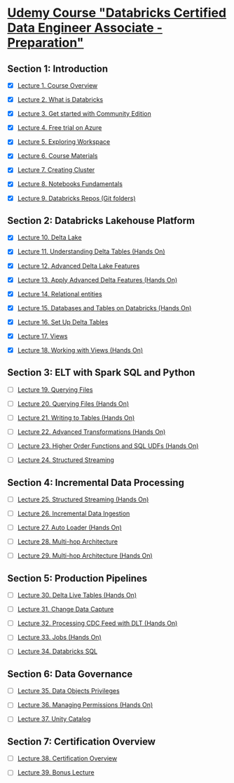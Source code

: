 # [Udemy Course **"Databricks Certified Data Engineer Associate - Preparation"**](https://external-teksystems.udemy.com/course/databricks-certified-data-engineer-associate/)


## Section 1: Introduction

  * [x] [Lecture 1. Course Overview](./Section-1_Introduction/Lecture-1-course-overview.ipynb)
  * [x] [Lecture 2. What is Databricks](./Section-1_Introduction/Lecture-2-what-is-databricks.ipynb)
  * [x] [Lecture 3. Get started with Community Edition](./Section-1_Introduction/Lecture-3-get-started-with-community-edition.ipynb)
  * [x] [Lecture 4. Free trial on Azure](./Section-1_Introduction/Lecture-4-free-trial-on-azure.ipynb)
  * [x] [Lecture 5. Exploring Workspace](./Section-1_Introduction/Lecture-5-exploring-workspace.ipynb)
  * [x] [Lecture 6. Course Materials](./Section-1_Introduction/Lecture-6-course-materials.ipynb)
  * [x] [Lecture 7. Creating Cluster](./Section-1_Introduction/Lecture-7-creating-cluster.ipynb)
  * [x] [Lecture 8. Notebooks Fundamentals](./Section-1_Introduction/Lecture-8-notebooks-fundamentals.ipynb)
  * [x] [Lecture 9. Databricks Repos (Git folders)](./Section-1_Introduction/Lecture-9-databricks-repos-git-folders.ipynb)


## Section 2: Databricks Lakehouse Platform

  * [x] [Lecture 10. Delta Lake](./Section-2_Databricks-Lakehouse-Platform/Lecture-10-delta-lake.ipynb)
  * [x] [Lecture 11. Understanding Delta Tables (Hands On)](./Section-2_Databricks-Lakehouse-Platform/Lecture-11-understanding-delta-tables-hands-on.ipynb)
  * [x] [Lecture 12. Advanced Delta Lake Features](./Section-2_Databricks-Lakehouse-Platform/Lecture-12-advanced-delta-lake-features.ipynb)
  * [x] [Lecture 13. Apply Advanced Delta Features (Hands On)](./Section-2_Databricks-Lakehouse-Platform/Lecture-13-apply-advanced-delta-features-hands-on.ipynb)
  * [x] [Lecture 14. Relational entities](./Section-2_Databricks-Lakehouse-Platform/Lecture-14-relational-entities.ipynb)
  * [x] [Lecture 15. Databases and Tables on Databricks (Hands On)](./Section-2_Databricks-Lakehouse-Platform/Lecture-15-databases-and-tables-on-databricks-hands-on.ipynb)
  * [x] [Lecture 16. Set Up Delta Tables](./Section-2_Databricks-Lakehouse-Platform/Lecture-16-set-up-delta-tables.ipynb)
  * [x] [Lecture 17. Views](./Section-2_Databricks-Lakehouse-Platform/Lecture-17-views.ipynb)
  * [x] [Lecture 18. Working with Views (Hands On)](./Section-2_Databricks-Lakehouse-Platform/Lecture-18-working-with-views-hands-on.ipynb)


## Section 3: ELT with Spark SQL and Python

  * [ ] [Lecture 19. Querying Files](./Section-3_ELT-with-Spark-SQL-and-Python/Lecture-19__Querying-Files.ipynb)
  * [ ] [Lecture 20. Querying Files (Hands On)](./Section-3_ELT-with-Spark-SQL-and-Python/Lecture-20__Querying-Files-(Hands-On).ipynb)
  * [ ] [Lecture 21. Writing to Tables (Hands On)](./Section-3_ELT-with-Spark-SQL-and-Python/Lecture-21__Writing-to-Tables-(Hands-On).ipynb)
  * [ ] [Lecture 22. Advanced Transformations (Hands On)](./Section-3_ELT-with-Spark-SQL-and-Python/Lecture-22__Advanced-Transformations-(Hands-On).ipynb)
  * [ ] [Lecture 23. Higher Order Functions and SQL UDFs (Hands On)](./Section-3_ELT-with-Spark-SQL-and-Python/Lecture-23__Higher-Order-Functions-and-SQL-UDFs-(Hands-On).ipynb)
  * [ ] [Lecture 24. Structured Streaming](./Section-3_ELT-with-Spark-SQL-and-Python/Lecture-24__Structured-Streaming.ipynb)


## Section 4: Incremental Data Processing

  * [ ] [Lecture 25. Structured Streaming (Hands On)](./Section-4_Incremental-Data-Processing/Lecture-25__Structured-Streaming-(Hands-On).ipynb)
  * [ ] [Lecture 26. Incremental Data Ingestion](./Section-4_Incremental-Data-Processing/Lecture-26__Incremental-Data-Ingestion.ipynb)
  * [ ] [Lecture 27. Auto Loader (Hands On)](./Section-4_Incremental-Data-Processing/Lecture-27__Auto-Loader-(Hands-On).ipynb)
  * [ ] [Lecture 28. Multi-hop Architecture](./Section-4_Incremental-Data-Processing/Lecture-28__Multi-hop-Architecture.ipynb)
  * [ ] [Lecture 29. Multi-hop Architecture (Hands On)](./Section-4_Incremental-Data-Processing/Lecture-29__Multi-hop-Architecture-(Hands-On).ipynb)


## Section 5: Production Pipelines

  * [ ] [Lecture 30. Delta Live Tables (Hands On)](./Section-5_Production-Pipelines/Lecture-30__Delta-Live-Tables-(Hands-On).ipynb)
  * [ ] [Lecture 31. Change Data Capture](./Section-5_Production-Pipelines/Lecture-31__Change-Data-Capture.ipynb)
  * [ ] [Lecture 32. Processing CDC Feed with DLT (Hands On)](./Section-5_Production-Pipelines/Lecture-32__Processing-CDC-Feed-with-DLT-(Hands-On).ipynb)
  * [ ] [Lecture 33. Jobs (Hands On)](./Section-5_Production-Pipelines/Lecture-33__Jobs-(Hands-On).ipynb)
  * [ ] [Lecture 34. Databricks SQL](./Section-5_Production-Pipelines/Lecture-34__Databricks-SQL.ipynb)


## Section 6: Data Governance

  * [ ] [Lecture 35. Data Objects Privileges](./Section-6_Data-Governance/Lecture-35__Data-Objects-Privileges.ipynb)
  * [ ] [Lecture 36. Managing Permissions (Hands On)](./Section-6_Data-Governance/Lecture-36__Managing-Permissions-(Hands-On).ipynb)
  * [ ] [Lecture 37. Unity Catalog](./Section-6_Data-Governance/Lecture-37__Unity-Catalog.ipynb)


## Section 7: Certification Overview

  * [ ] [Lecture 38. Certification Overview](./Section-7_Certification-Overview/Lecture-38__Certification-Overview.ipynb)
  * [ ] [Lecture 39. Bonus Lecture](./Section-7_Certification-Overview/Lecture-39__Bonus%20Lecture.ipynb)

